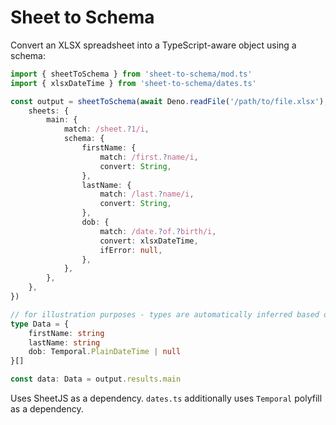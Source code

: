 # Sheet to Schema

Convert an XLSX spreadsheet into a TypeScript-aware object using a schema:

```ts
import { sheetToSchema } from 'sheet-to-schema/mod.ts'
import { xlsxDateTime } from 'sheet-to-schema/dates.ts'

const output = sheetToSchema(await Deno.readFile('/path/to/file.xlsx'), {
    sheets: {
        main: {
            match: /sheet.?1/i,
            schema: {
                firstName: {
                    match: /first.?name/i,
                    convert: String,
                },
                lastName: {
                    match: /last.?name/i,
                    convert: String,
                },
                dob: {
                    match: /date.?of.?birth/i,
                    convert: xlsxDateTime,
                    ifError: null,
                },
            },
        },
    },
})

// for illustration purposes - types are automatically inferred based on schema
type Data = {
    firstName: string
    lastName: string
    dob: Temporal.PlainDateTime | null
}[]

const data: Data = output.results.main
```

Uses SheetJS as a dependency. `dates.ts` additionally uses `Temporal` polyfill as a dependency.
